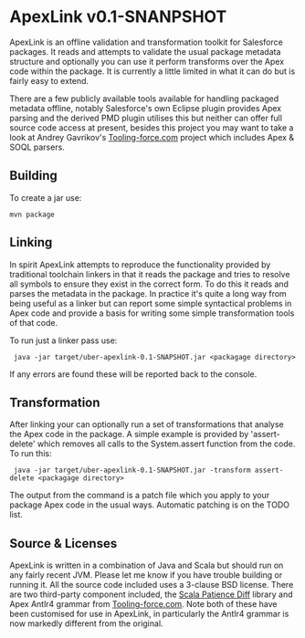 ApexLink v0.1-SNANPSHOT
=======================

ApexLink is an offline validation and transformation toolkit for Salesforce packages. It reads and attempts to 
validate the usual package metadata structure and optionally you can use it perform transforms over the Apex code
within the package. It is currently a little limited in what it can do but is fairly easy to extend.
 
There are a few publicly available tools available for handling packaged metadata offline, notably Salesforce's own 
Eclipse plugin provides Apex parsing and the derived PMD plugin utilises this but neither can offer full source code
access at present, besides this project you may want to take a look at Andrey Gavrikov's 
[Tooling-force.com](https://github.com/neowit/tooling-force.com) project which includes Apex & SOQL parsers.   

Building
--------

To create a jar use:

    mvn package


Linking
-------

In spirit ApexLink attempts to reproduce the functionality provided by traditional toolchain linkers in that it reads 
the package and tries to resolve all symbols to ensure they exist in the correct form. To do this it reads and parses
the metadata in the package. In practice it's quite a long way from being useful as a linker but can report some simple
syntactical problems in Apex code and provide a basis for writing some simple transformation tools of that code.

To run just a linker pass use:

     java -jar target/uber-apexlink-0.1-SNAPSHOT.jar <packagage directory>
     
If any errors are found these will be reported back to the console.
     
     
Transformation
--------------

After linking your can optionally run a set of transformations that analyse the Apex code in the package. A simple
example is provided by 'assert-delete' which removes all calls to the System.assert function from the code. To run
this:

     java -jar target/uber-apexlink-0.1-SNAPSHOT.jar -transform assert-delete <packagage directory>

The output from the command is a patch file which you apply to your package Apex code in the usual ways. Automatic 
patching is on the TODO list.

Source & Licenses
-----------------

ApexLink is written in a combination of Java and Scala but should run on any fairly recent JVM. Please let me know if 
you have trouble building or running it. All the source code included uses a 3-clause BSD license. There are two 
third-party component included, the [Scala Patience Diff](https://github.com/owst/Scala-Patience-Diff/tree/master/OwenDiff) 
library and Apex Antlr4 grammar from [Tooling-force.com](https://github.com/neowit/tooling-force.com). Note both of 
these have been customised for use in ApexLink, in particularly the Antlr4 grammar is now markedly different from the 
original.  